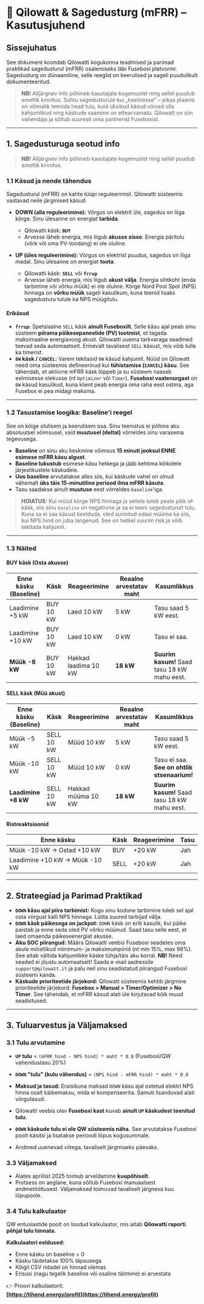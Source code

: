 # 🔋 Qilowatt & Sagedusturg (mFRR) – Kasutusjuhend

## Sissejuhatus

See dokument koondab Qilowatti kogukonna teadmised ja parimad praktikad sagedusturul (mFRR) osalemiseks läbi Fuseboxi platvormi. Sagedusturg on dünaamiline, selle reeglid on keerulised ja sageli puudulikult dokumenteeritud.

> **NB!** Alljärgnev info põhineb kasutajate kogemustel ning sellel puudub ametlik kinnitus. Suhtu sagedusturule kui „kasiinosse" – pikas plaanis on võimalik teenida head tulu, kuid üksikud käsud võivad olla kahjumlikud ning käskude saamine on ettearvamatu. Qilowatt on siin vahendaja ja sõltub suuresti oma partnerist Fuseboxist.

---

## 1. Sagedusturuga seotud info

> **NB!** Alljärgnev info põhineb kasutajate kogemustel ning sellel puudub ametlik kinnitus.

### 1.1 Käsud ja nende tähendus

Sagedusturul (mFRR) on kahte tüüpi reguleerimist. Qilowatti süsteemis vastavad neile järgmised käsud:

-   **DOWN (alla reguleerimine):** Võrgus on elektrit üle, sagedus on liiga kõrge. Sinu ülesanne on energiat **tarbida**.
    -   Qilowatti käsk: **`BUY`**
    -   Arvesse läheb energia, mis liigub **akusse sisse**. Energia päritolu (võrk või oma PV-toodang) ei ole oluline.

-   **UP (üles reguleerimine):** Võrgus on elektrist puudus, sagedus on liiga madal. Sinu ülesanne on energiat **toota**.
    -   Qilowatti käsk: **`SELL`** või **`frrup`**
    -   Arvesse läheb energia, mis liigub **akust välja**. Energia sihtkoht (enda tarbimine või võrku müük) ei ole oluline. Kõrge Nord Pool Spot (NPS) hinnaga on **võrku müük** sageli kasulikum, kuna teenid lisaks sagedusturu tulule ka NPS müügitulu.

#### Erikäsud
-   **`frrup`:** Spetsiaalne `SELL` käsk **ainult Fuseboxilt**. Selle käsu ajal peab sinu süsteem **piirama päikesepaneelide (PV) tootmist**, et tagada maksimaalne energiavoog akust. Qilowatti uuema tarkvaraga seadmed teevad seda automaatselt. Erinevalt tavalisest `SELL` käsust, mis võib tulla ka timerist.
-   **`0W` käsk / `CANCEL`:** Varem tekitasid `0W` käsud kahjumit. Nüüd on Qilowatt need oma süsteemis defineerinud kui **tühistamise (`CANCEL`) käsu**. See tähendab, et aktiivne mFRR käsk lõppeb ja su süsteem naaseb eelmisesse olekusse (nt `Optimizer` või `Timer`). **Fuseboxi vaatenurgast** on `0W` käsud kasulikud, kuna klient peab energia oma raha eest ostma, aga Fusebox ei pea midagi maksma.

---

### 1.2 Tasustamise loogika: Baseline'i reegel

See on kõige olulisem ja keerulisem osa. Sinu teenistus ei põhine aku absoluutsel võimsusel, vaid **muutusel (deltal)** võrreldes sinu varasema tegevusega.

-   **Baseline** on sinu aku keskmine võimsus **15 minuti jooksul ENNE esimese mFRR käsu algust**.
-   **Baseline lukustub** esimese käsu hetkega ja jääb kehtima kõikidele järjestikustele käskudele.
-   **Uus baseline** arvutatakse alles siis, kui käskude vahel on olnud vähemalt **üks täis 15-minutiline periood ilma mFRR käsuta**.
-   Tasu saadakse ainult **muutuse** eest võrreldes `baseline`'iga.

> **HOIATUS:** Kui müüd kõrge NPS hinnaga ja sellele tuleb peale pikk `UP` käsk, siis sinu `baseline` on negatiivne ja sa ei teeni sagedusturult tulu. Kuna sa ei saa käsust keelduda, oled sunnitud edasi müüma ka siis, kui NPS hind on juba langenud. See on hetkel suurim risk ja võib tekitada kahjumit.

---

### 1.3 Näited

#### BUY käsk (Osta akusse)

| Enne käsku (Baseline) | Käsk      | Reageerimine         | Reaalne arvestatav maht | Kasumlikkus                                  |
| --------------------- | --------- | -------------------- | ----------------------- | -------------------------------------------- |
| Laadimine +5 kW       | BUY 10 kW | Laed 10 kW           | 5 kW                    | Tasu saad 5 kW eest.                         |
| Laadimine +10 kW      | BUY 10 kW | Laed 10 kW           | 0 kW                    | Tasu ei saa.                                 |
| **Müük -8 kW**        | BUY 10 kW | Hakkad laadima 10 kW | **18 kW**               | **Suurim kasum!** Saad tasu 18 kW mahu eest. |

#### SELL käsk (Müü akust)

| Enne käsku (Baseline) | Käsk       | Reageerimine     | Reaalne arvestatav maht | Kasumlikkus                                  |
| --------------------- | ---------- | ---------------- | ----------------------- | -------------------------------------------- |
| Müük -5 kW            | SELL 10 kW | Müüd 10 kW       | 5 kW                    | Tasu saad 5 kW eest.                         |
| Müük -10 kW           | SELL 10 kW | Müüd 10 kW       | 0 kW                    | Tasu ei saa. **See on ohtlik stsenaarium!**  |
| **Laadimine +8 kW**   | SELL 10 kW | Hakkad müüma 10 kW | **18 kW**               | **Suurim kasum!** Saad tasu 18 kW mahu eest. |

#### Ristreaktsioonid

| Enne käsku                     | Käsk  | Reageerimine | Tasu |
|--------------------------------|-------|---------------|------|
| Müük -10 kW → Ostad +10 kW    | BUY   | +20 kW        | Jah  |
| Laadimine +10 kW → Müük -10 kW| SELL  | +20 kW        | Jah  |

---

## 2. Strateegiad ja Parimad Praktikad

-   **`DOWN` käsu ajal piira tarbimist:** Kogu sinu kodune tarbimine tuleb sel ajal osta võrgust kalli NPS hinnaga. Lülita suured tarbijad välja.
-   **`DOWN` käsk päikesega on jackpot:** `DOWN` käsk on eriti kasulik, kui päike paistab ja enne seda oled PV võrku müünud. Saad tasu selle eest, et laed omaenda päikeseenergiat akusse.
-   **Aku SOC piirangud:** Määra Qilowatti veebis Fuseboxi seadetes oma akule mõistlikud miinimum- ja maksimumpiirid (nt min 15%, max 98%). See aitab vältida kahjumlikke käske tühja/täis aku korral. **NB!** Need seaded ei jõustu automaatselt! Saada e-mail aadressile `support@qilowatt.it` ja palu neil sinu seadistatud piirangud Fuseboxi süsteemi kanda.
-   **Käskude prioriteetide järjekord:** Qilowatt süsteemis kehtib järgmine prioriteetide järjekord: **Fusebox > Manual > Timer/Optimizer > No Timer**. See tähendab, et mFRR käsud alati üle kirjutavad kõik muud seadistused.

---

## 3. Tuluarvestus ja Väljamaksed

### 3.1 Tulu arvutamine
-   **`UP` tulu** = `(mFRR hind - NPS hind) * maht * 0.8` (Fuseboxi/QW vahendustasu 20%)
-   **`DOWN` "tulu" (kulu vähendus)** = `(NPS hind - mFRR hind) * maht * 0.8`
-   **Maksud ja tasud:** Eraisikuna maksad `DOWN` käsu ajal ostetud elektri NPS hinna osalt käibemaksu, mida ei kompenseerita. Samuti lisanduvad alati võrgutasud.

-   Qilowatti veebis olev **Fuseboxi kast** kuvab **ainult `UP` käskudest teenitud tulu**.
-   **`DOWN` käskude tulu ei ole QW süsteemis näha.** See arvutatakse Fuseboxi poolt käsitsi ja lisatakse perioodi lõpus kogusummale.
-   Andmed uuenevad viitega, tavaliselt järgmiseks päevaks.

### 3.3 Väljamaksed
-   Alates aprillist 2025 toimub arveldamine **kuupõhiselt**.
-   Protsess on aeglane, kuna sõltub Fuseboxi manuaalsest andmetöötlusest. Väljamaksed toimuvad tavaliselt järgneva kuu lõpupoole.

### 3.4 Tulu kalkulaator

QW entusiastide poolt on loodud kalkulaator, mis aitab **Qilowatti raporti põhjal tulu hinnata**.

**Kalkulaatori eeldused:**

- Enne käsku on baseline = 0
- Käsku täidetakse 100% täpsusega
- Kõigil CSV ridadel on hinnad olemas
- Erisusi (nagu tegelik baseline või osaline täitmine) ei arvestata


👉 Proovi kalkulaatorit:  
**[https://tihend.energy/profit](https://tihend.energy/profit)**
